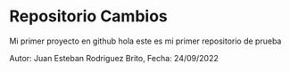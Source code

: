 # Repositorio Cambios
Mi primer proyecto en github
hola este es mi primer repositorio de prueba 

Autor: Juan Esteban Rodriguez Brito, Fecha: 24/09/2022
